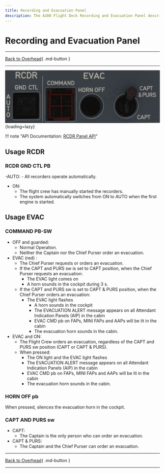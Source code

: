 ```yaml
---
title: Recording and Evacuation Panel
description: The A380 Flight Deck Recording and Evacuation Panel description.
---
```


# Recording and Evacuation Panel

---

[Back to Overhead](../overviews/ovhd.md){ .md-button }

---

![Recording and Evacuation Panel](../../../assets/a380x-briefing/flight-deck/ovhd/evac-panel.png "Recording and Evacuation Panel"){loading=lazy}

!!! note "API Documentation: [RCDR Panel API](../../../../../aircraft/a380x/a380x-api/a380x-flight-deck-api.md#rcdr-panel)"

## Usage RCDR

### RCDR GND CTL PB

-AUTO: 
    - All recorders operate automatically.
- ON:
    - The flight crew has manually started the recorders.
    - The system automatically switches from ON to AUTO when the first engine is started.

## Usage EVAC

### COMMAND PB-SW

- OFF and guarded:
    - Normal Operation. 
    - Neither the Captain nor the Chief Purser order an evacuation.
- EVAC (red) : 
    - The Chief Purser requests or orders an evacuation.
    - If the CAPT and PURS sw is set to CAPT position, when the Chief Purser requests an evacuation:
        - The EVAC light comes on
        - A horn sounds in the cockpit during 3 s.
    - If the CAPT and PURS sw is set to CAPT & PURS position, when the Chief Purser orders an evacuation:
        - The EVAC light flashes
          - A horn sounds in the cockpit
          - The EVACUATION ALERT message appears on all Attendant Indication Panels (AIP) in the cabin
          - EVAC CMD pb on FAPs, MINI FAPs and AAPs will be lit in the cabin
          - The evacuation horn sounds in the cabin.
- EVAC and ON:
    - The Flight Crew orders an evacuation, regardless of the CAPT and PURS sw position (CAPT or CAPT & PURS).
    - When pressed:
        - The ON light and the EVAC light flashes
        - The EVACUATION ALERT message appears on all Attendant Indication
          Panels (AIP) in the cabin
        - EVAC CMD pb on FAPs, MINI FAPs and AAPs will be lit in the cabin
        - The evacuation horn sounds in the cabin.

### HORN OFF pb
When pressed, silences the evacuation horn in the cockpit.

### CAPT AND PURS sw

- CAPT:
    - The Captain is the only person who can order an evacuation.
- CAPT & PURS:
    - The Captain and the Chief Purser can order an evacuation.

---

[Back to Overhead](../overviews/ovhd.md){ .md-button }

---

